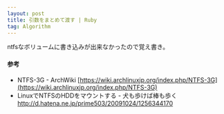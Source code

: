 ```yaml
---
layout: post
title: 引数をまとめて渡す | Ruby
tag: Algorithm
---
```



ntfsなボリュームに書き込みが出来なかったので覚え書き。
<br>


#### 参考
- NTFS-3G - ArchWiki
[https://wiki.archlinuxjp.org/index.php/NTFS-3G](https://wiki.archlinuxjp.org/index.php/NTFS-3G)
- LinuxでNTFSのHDDをマウントする - 犬も歩けば棒も歩く
http://d.hatena.ne.jp/prime503/20091024/1256344170